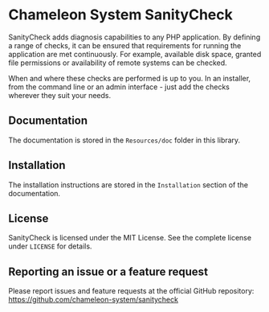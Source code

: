 Chameleon System SanityCheck
============================

SanityCheck adds diagnosis capabilities to any PHP application. By defining a range of checks, it can be ensured that
requirements for running the application are met continuously. For example, available disk space, granted file
permissions or availability of remote systems can be checked.

When and where these checks are performed is up to you. In an installer, from the command line or an admin
interface - just add the checks wherever they suit your needs.

Documentation
-------------

The documentation is stored in the `Resources/doc` folder in this library.

Installation
------------

The installation instructions are stored in the `Installation` section of the documentation.

License
-------

SanityCheck is licensed under the MIT License. See the complete license under `LICENSE` for details.

Reporting an issue or a feature request
---------------------------------------

Please report issues and feature requests at the official GitHub repository: https://github.com/chameleon-system/sanitycheck
